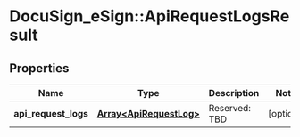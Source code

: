 # DocuSign_eSign::ApiRequestLogsResult

## Properties
Name | Type | Description | Notes
------------ | ------------- | ------------- | -------------
**api_request_logs** | [**Array&lt;ApiRequestLog&gt;**](ApiRequestLog.md) | Reserved: TBD | [optional] 


